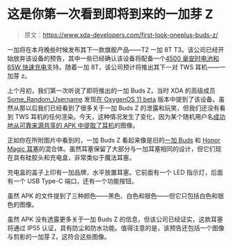 # 这是你第一次看到即将到来的一加芽 Z

> 原文：<https://www.xda-developers.com/first-look-oneplus-buds-z/>

一加将在本月晚些时候发布其下一款旗舰产品——T2 一加 8T T3。该公司已经开始放弃该设备的预告，其中一些已经确认该设备将配备一个[4500 毫安时电池和 65W 快速充电](https://www.xda-developers.com/oneplus-8t-4500mah-battery-warp-charge-65/)支持。随着一加 8T，该公司预计将推出其下一对 TWS 耳机——一加芽 z。

上个月初，我们第一次听说了即将推出的一加 Buds Z，当时 XDA 的高级成员 [Some_Random_Username](https://forum.xda-developers.com/member.php?u=8234677) 发现[在 OxygenOS 11 beta](https://www.xda-developers.com/oxygenos-11-beta-hints-8k-960fps-video-recording-oneplus-buds-z/) 版本中提到了该设备。虽然从那以后我们已经看到了很多关于一加 Buds Z 的泄露和玩笑，但我们还没有看到 TWS 耳机的任何渲染。今天，这种情况发生了变化，因为某个随机用户名[成功地从可靠来源共享的 APK 中提取了耳机](https://oxygenupdater.com/api/v2.5/news-content/153/EN/Light)的图像。

正如你在所附图片中看到的，一加 Buds Z 看起来像是旧的[一加 Buds](https://www.xda-developers.com/oneplus-buds-review/) 和 [Honor Magic 耳塞](https://www.xda-developers.com/honor-magic-earbuds-review/)的混合体。虽然耳塞保留了大部分与一加耳塞相同的设计，但它们现在具有硅胶头和充电盒，非常类似于魔法耳塞。

充电盒的盖子上印有一加品牌，水平放置耳塞。它前面有一个 LED 指示灯，后面有一个 USB Type-C 端口，还有一个功能按钮。

虽然 APK 的文件提到了三种颜色——黑色、白色和银色——但它只包括白色和银色的图像。

虽然 APK 没有透露更多关于一加 Buds Z 的信息，但该公司已经证实，这款耳塞将通过 IP55 认证，具有防尘和防水功能。值得注意的是，该预告还包括一个图像与剪影的一加芽 Z，这符合这些图像。